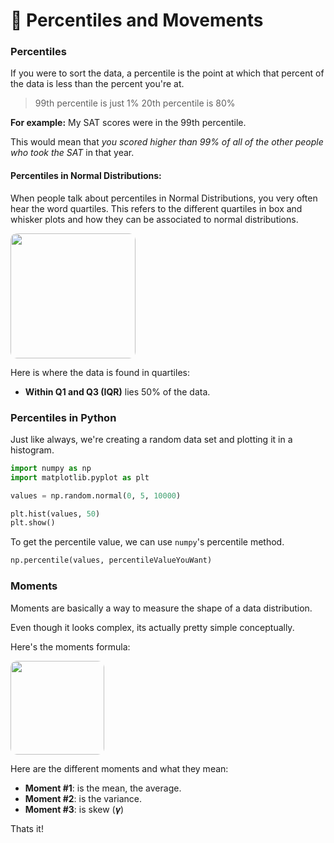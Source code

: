 # 🗿 Percentiles and Movements

### __Percentiles__

If you were to sort the data, a percentile is the point at which that percent of the data is less than the percent you're at.

> 99th percentile is just 1%
> 20th percentile is 80%

__For example:__ My SAT scores were in the 99th percentile.

This would mean that _you scored higher than 99% of all of the other people who took the SAT_ in that year.

#### __Percentiles in Normal Distributions:__

When people talk about percentiles in Normal Distributions, you very often hear the word quartiles. This refers to the different quartiles in box and whisker plots and how they can be associated to normal distributions.

<img src="https://i.ibb.co/n7njJrx/Screen-Shot-2020-12-17-at-10-09-24-AM.png" height="200" style="border-radius: 10px"/>

Here is where the data is found in quartiles:

-   __Within Q1 and Q3 (IQR)__ lies 50% of the data.

### __Percentiles in Python__

Just like always, we're creating a random data set and plotting it in a histogram.

```py
import numpy as np
import matplotlib.pyplot as plt

values = np.random.normal(0, 5, 10000)

plt.hist(values, 50)
plt.show()
```

To get the percentile value, we can use `numpy`'s percentile method.

```py
np.percentile(values, percentileValueYouWant) 
```

### __Moments__

Moments are basically a way to measure the shape of a data distribution.

Even though it looks complex, its actually pretty simple conceptually.

Here's the moments formula:

<img src="https://i.ibb.co/h2SVKXw/Untitled-design.png" height="150" style="border-radius: 10px"/>

Here are the different moments and what they mean:

-   __Moment #1__: is the mean, the average.
-   __Moment #2__: is the variance.
-   __Moment #3__: is skew (__${\gamma}$__)

Thats it!

